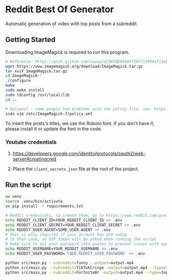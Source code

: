 # Reddit Best Of Generator

Automatic generation of video with top posts from a subreddit.

## Getting Started

Downloading ImageMagick is required to run this program.

```sh
# Reference: https://gist.github.com/cuuupid/963db645047597723956af13ab87b73a
wget https://www.imagemagick.org/download/ImageMagick.tar.gz
tar xvzf ImageMagick.tar.gz
cd ImageMagick-*
./configure
make
sudo make install
sudo ldconfig /usr/local/lib
cd ..

# Optional - some people had problems with the policy file, see: https://github.com/Zulko/moviepy/issues/401
sudo vim /etc/ImageMagick-7/policy.xml
```

To insert the posts's titles, we use the Roboto font. If you don't have it, please install it or update the font in the code.

### Youtube credentials

1. https://developers.google.com/identity/protocols/oauth2/web-server#creatingcred

2. Place the `client_secrets.json` file at the root of the project.

## Run the script

```sh
uv venv
source .venv/bin/activate
uv pip install -r requirements.txt

# Reddit credentials, to create them, go to https://www.reddit.com/prefs/apps/
echo REDDIT_CLIENT_ID=YOUR_REDDIT_CLIENT_ID >> .env
echo REDDIT_CLIENT_SECRET=YOUR_REDDIT_CLIENT_SECRET >> .env
echo REDDIT_USER_AGENT=SOME_USER_AGENT >> .env
# This is only required if your account has 2FA setup
# In that case, an OTP token will be asked when running the script
# Make sure to put your password into quotes to prevent issues with special characters
echo REDDIT_USERNAME=YOUR_REDDIT_USERNAME >> .env
echo REDDIT_USER_PASSWORD='YOUR_REDDIT_USER_PASSWORD' >> .env

python src/main.py --subreddit=funny --output=output.mp4
python src/main.py --subreddit=TikTokCringe -output=output.mp4 --type=top --time=month --keep-temp-files --posts-limit=3
python src/main.py --subreddit=FortniteBr -output=output.mp4 --type=top --time=month  --keep-temp-files
```
